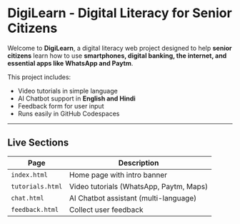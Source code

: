 # DigiLearn - Digital Literacy for Senior Citizens

Welcome to **DigiLearn**, a digital literacy web project designed to help **senior citizens** learn how to use **smartphones, digital banking, the internet, and essential apps like WhatsApp and Paytm**.

This project includes:
- Video tutorials in simple language
- AI Chatbot support in **English and Hindi**
- Feedback form for user input
- Runs easily in GitHub Codespaces

---

## Live Sections

| Page         | Description                            |
|--------------|----------------------------------------|
| `index.html` | Home page with intro banner            |
| `tutorials.html` | Video tutorials (WhatsApp, Paytm, Maps) |
| `chat.html`  | AI Chatbot assistant (multi-language)  |
| `feedback.html` | Collect user feedback                |

